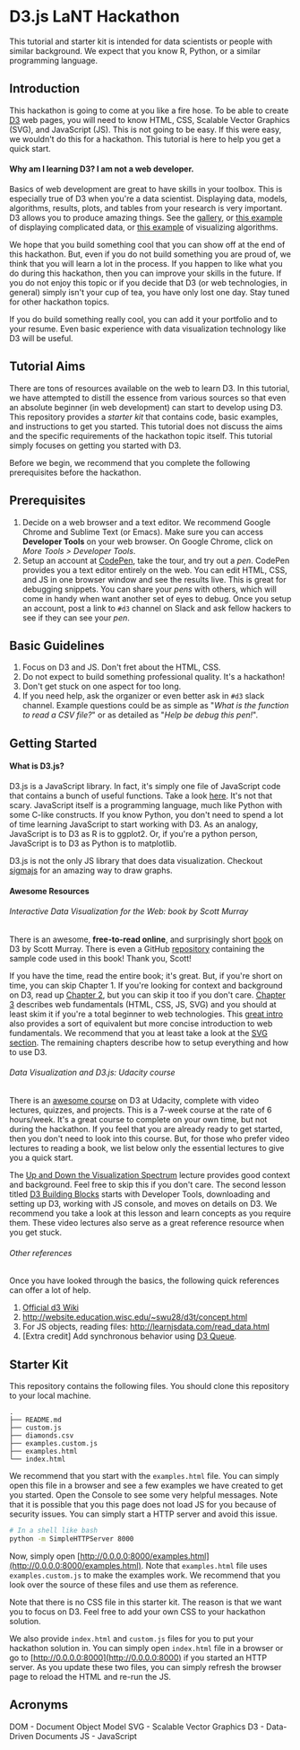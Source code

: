 # D3.js LaNT Hackathon

This tutorial and starter kit is intended for data scientists or people with similar background. We expect that you know R, Python, or a similar programming language.

## Introduction
This hackathon is going to come at you like a fire hose. 
To be able to create [D3](https://d3js.org/) web pages, you will need to know 
HTML, CSS, Scalable Vector Graphics (SVG), and JavaScript (JS). This is not going to be easy. If this were easy, we wouldn't do this for a hackathon. This tutorial is here to help you get a quick start.

#### Why am I learning D3? I am not a web developer.
Basics of web development are great to have skills in your toolbox. This is especially true of D3 when you're a data scientist. Displaying data, models, algorithms, results, plots, and tables from your research is very important. D3 allows you to produce amazing things. See the [gallery](https://d3js.org/), 
or [this example](http://www.martindaniel.co/cross/2X-Cross-Sell.html) of displaying complicated data, or [this example](https://bost.ocks.org/mike/algorithms/) of visualizing algorithms.

We hope that you build something cool that you can show off at the end of this hackathon. But, even if you do not build something you are proud of, we think that you will learn a lot in the process. If you happen to like what you do during this hackathon, then you can improve your skills in the future. If you do not enjoy this topic or if you decide that D3 (or web technologies, in general) simply isn't your cup of tea, you have only lost one day. Stay tuned for other hackathon topics.

If you do build something really cool, you can add it your portfolio and to your resume. Even basic experience with data visualization technology like D3 will be useful. 

## Tutorial Aims
There are tons of resources available on the web to learn D3. In this tutorial, we have attempted to distill the essence from various sources so that even an absolute beginner (in web development) can start to develop using D3. This repository provides a _starter kit_ that contains code, basic examples, and instructions to get you started. This tutorial does not discuss the aims and the specific requirements of the hackathon topic itself. This tutorial simply focuses on getting you started with D3.

Before we begin, we recommend that you complete the following prerequisites before the hackathon. 

## Prerequisites
1. Decide on a web browser and a text editor. We recommend Google Chrome and Sublime Text (or Emacs). Make sure you can access **Developer Tools** on your web browser. On Google Chrome, click on _More Tools > Developer Tools_.
2. Setup an account at [CodePen](http://codepen.io), take the tour, and try out a _pen_. CodePen provides you a text editor entirely on the web. You can edit HTML, CSS, and JS in one browser window and see the results live. This is great for debugging snippets. You can share your _pens_ with others, which will come in handy when want another set of eyes to debug. Once you setup an account, post a link to `#d3` channel on Slack and ask fellow hackers to see if they can see your _pen_.


## Basic Guidelines
1. Focus on D3 and JS. Don't fret about the HTML, CSS.
2. Do not expect to build something professional quality. It's a hackathon!
3. Don't get stuck on one aspect for too long. 
4. If you need help, ask the organizer or even better ask in `#d3` slack channel. Example questions could be as simple as "_What is the function to read a CSV file?_" or as detailed as "_Help be debug this pen!_".


## Getting Started

#### What is D3.js?
D3.js is a JavaScript library. In fact, it's simply one file of JavaScript code that contains a bunch of useful functions. Take a look [here](https://github.com/mbostock/d3/blob/master/d3.js). It's not that scary. JavaScript itself is a programming language, much like Python with some C-like constructs. If you know Python, you don't need to spend a lot of time learning JavaScript to start working with D3. As an analogy, JavaScript is to D3 as R is to ggplot2. Or, if you're a python person, JavaScript is to D3 as Python is to matplotlib.

D3.js is not the only JS library that does data visualization. Checkout 
[sigmajs](http://sigmajs.org/) for an amazing way to draw graphs.


#### Awesome Resources

###### Interactive Data Visualization for the Web: book by Scott Murray
There is an awesome, **free-to-read online**, and surprisingly short [book](http://chimera.labs.oreilly.com/books/1230000000345) on D3 by Scott Murray. There is even a GitHub [repository](https://github.com/alignedleft/d3-book) containing the sample code used in this book! Thank you, Scott! 

If you have the time, read the entire book; it's great. But, if you're short on time, you can skip Chapter 1. If you're looking for context and background on D3, read up [Chapter 2](http://chimera.labs.oreilly.com/books/1230000000345/ch02.html), but you can skip it too if you don't care. [Chapter 3](http://chimera.labs.oreilly.com/books/1230000000345/ch03.html) describes web fundamentals (HTML, CSS, JS, SVG) and you should at least skim it if you're a total beginner to web technologies. This [great intro](https://square.github.io/intro-to-d3/web-standards/) also provides a sort of equivalent but more concise introduction to web fundamentals. We recommend that you at least take a look at the [SVG section](http://chimera.labs.oreilly.com/books/1230000000345/ch03.html#SVG_3). The remaining chapters describe how to setup everything and how to use D3. 


###### Data Visualization and D3.js: Udacity course
There is an [awesome course](https://www.udacity.com/course/data-visualization-and-d3js--ud507) on D3 at Udacity, complete with video lectures, quizzes, and projects. This is a 7-week course at the rate of 6 hours/week. It's a great course to complete on your own time, but not during the hackathon. If you feel that you are already ready to get started, then you don't need to look into this course. But, for those who prefer video lectures to reading a book, we list below only the essential lectures to give you a quick start.

The [Up and Down the Visualization Spectrum](https://classroom.udacity.com/courses/ud507/lessons/3068848585/concepts/30952087320923) lecture provides good context and background. Feel free to skip this if you don't care. 
The second lesson titled [D3 Building Blocks](https://classroom.udacity.com/courses/ud507/lessons/3168888599/concepts/30952087390923) starts with Developer Tools, downloading and setting up D3, working with JS console, and moves on details on D3. We recommend you take a look at this lesson and learn concepts as you require them. These video lectures also serve as a great reference resource when you get stuck. 

###### Other references
Once you have looked through the basics, the following quick references can offer a lot of help.

1. [Official d3 Wiki](https://github.com/d3/d3/wiki)
2. http://website.education.wisc.edu/~swu28/d3t/concept.html
3. For JS objects, reading files: http://learnjsdata.com/read_data.html
4. [Extra credit] Add synchronous behavior using [D3 Queue](https://github.com/d3/d3-queue).

## Starter Kit
This repository contains the following files. You should clone this repository to your local machine.

```
.
├── README.md
├── custom.js
├── diamonds.csv
├── examples.custom.js
├── examples.html
└── index.html
```

We recommend that you start with the `examples.html` file. You can simply open this file in a browser and see a few examples we have created to get you started. Open the Console to see some very helpful messages. Note that it is possible that you this page does not load JS for you because of security issues. You can simply start a HTTP server and avoid this issue.

```bash
# In a shell like bash
python -m SimpleHTTPServer 8000
```

Now, simply open [http://0.0.0.0:8000/examples.html](http://0.0.0.0:8000/examples.html). Note that `examples.html` file uses `examples.custom.js` to make the examples work. We recommend that you look over the source of these files and use them as reference.

Note that there is no CSS file in this starter kit. The reason is that we want you to focus on D3. Feel free to add your own CSS to your hackathon solution.

We also provide `index.html` and `custom.js` files for you to put your hackathon solution in. You can simply open `index.html` file in a browser or go to [http://0.0.0.0:8000](http://0.0.0.0:8000) if you started an HTTP server. As you update these two files, you can simply refresh the browser page to reload the HTML and re-run the JS. 



## Acronyms

DOM - Document Object Model
SVG - Scalable Vector Graphics
D3 - Data-Driven Documents
JS - JavaScript

























